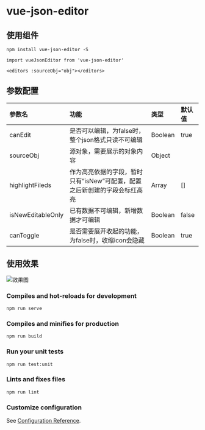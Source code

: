 # vue-json-editor

## 使用组件
```
npm install vue-json-editor -S

import vueJsonEditor from 'vue-json-editor'

<editors :sourceObj="obj"></editors>
```

## 参数配置

| 参数名  | 功能  | 类型  | 默认值  |
|:----------|:----------|:----------|:----------|
| canEdit    | 是否可以编辑，为false时，整个json格式只读不可编辑    | Boolean   | true    |
| sourceObj    | 源对象，需要展示的对象内容   | Object    |     |
| highlightFileds    | 作为高亮依据的字段，暂时只有“isNew”可配置，配置之后新创建的字段会标红高亮   | Array    |   []  |
| isNewEditableOnly    | 已有数据不可编辑，新增数据才可编辑   | Boolean    |  false   |
| canToggle    | 是否需要展开收起的功能，为false时，收缩icon会隐藏   | Boolean    |  true   |


## 使用效果

![效果图](https://cdn.wanwudezhi.com/static/web-static/image/7693ee5c9b6139c1534b54ca1151bcf4/6BA66032-A8C2-4B40-BCB0-792BE66F0CC5.png "效果图")

### Compiles and hot-reloads for development
```
npm run serve
```

### Compiles and minifies for production
```
npm run build
```

### Run your unit tests
```
npm run test:unit
```

### Lints and fixes files
```
npm run lint
```

### Customize configuration
See [Configuration Reference](https://cli.vuejs.org/config/).

